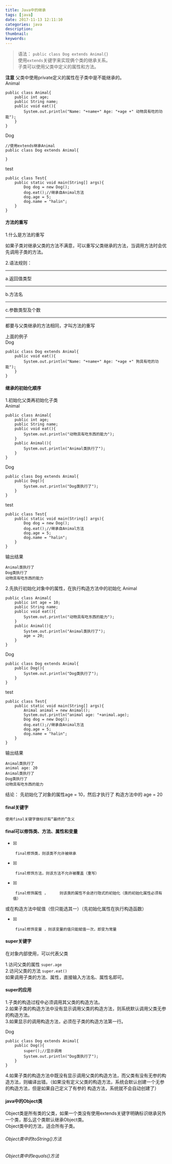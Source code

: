 ```yaml
---
title: Java中的继承
tags: [java]
date: 2017-11-13 12:11:10
categories: java
description:
thumbnail:
keywords:
---
```

> 语法： `public class Dog extends Animal{}`  
使用`extends`关键字来实现俩个类的继承关系。  
子类可以使用父类中定义的属性和方法。  


**注意** 父类中使用private定义的属性在子类中是不能继承的。  
Animal  
```
public class Animal{
    public int age;
    public String name;
    public void eat(){
        System.out.println("Name: "+name+" Age: "+age +" 动物具有吃的功能");
    }
}
```
<!-- more -->
Dog
```
//使用extends继承Animal
public class Dog extends Animal{
    
}
```
test
```
public class Test{
    public static void main(String[] args){
        Dog dog = new Dog();
        dog.eat();//继承自Animal方法
        dog.age = 5;
        dog.name = "halin";
    }
}
```
#### 方法的重写
1.什么是方法的重写  

如果子类对继承父类的方法不满意，可以重写父类继承的方法，当调用方法时会优先调用子类的方法。  

2.语法规则：  

---

a.返回值类型  

---

b.方法名  

---

c.参数类型及个数  

---

都要与父类继承的方法相同，才叫方法的重写  

上面的例子  
Dog
```
public class Dog extends Animal{
    public void eat(){
        System.out.println("Name: "+name+" Age: "+age +" 狗具有吃的功能");
    }
}
```
#### 继承的初始化顺序
1.初始化父类再初始化子类  
Animal  
```
public class Animal{
    public int age;
    public String name;
    public void eat(){
        System.out.println("动物具有吃东西的能力");
    }
    public Animal(){
        System.out.println("Animal类执行了");
    }
}
```
Dog 
```
public class Dog extends Animal{
    public Dog(){
        System.out.println("Dog类执行了");
    }
}
```
test
```
public class Test{
    public static void main(String[] args){
        Dog dog = new Dog();
        dog.eat();//继承自Animal方法
        dog.age = 5;
        dog.name = "halin";
    }
}
```
输出结果
```
Animal类执行了
Dog类执行了
动物具有吃东西的能力
```
2.先执行初始化对象中的属性，在执行构造方法中的初始化
Animal  
```
public class Animal{
    public int age = 10;
    public String name;
    public void eat(){
        System.out.println("动物具有吃东西的能力");
    }
    public Animal(){
        System.out.println("Animal类执行了");
        age = 20;
    }
}
```
Dog 
```
public class Dog extends Animal{
    public Dog(){
        System.out.println("Dog类执行了");
    }
}
```
test
```
public class Test{
    public static void main(String[] args){
        Animal animal = new Animal();
        System.out.println("animal age: "+animal.age);
        Dog dog = new Dog();
        dog.eat();//继承自Animal方法
        dog.age = 5;
        dog.name = "halin";
    }
}
```
输出结果
```
Animal类执行了
animal age: 20
Animal类执行了
Dog类执行了
动物具有吃东西的能力
```
结论：
先初始化了对象的属性age = 10，然后才执行了 构造方法中的 age = 20

#### final关键字
    使用final关键字做标识有“最终的”含义
#### final可以修饰类、方法、属性和变量
       
- [x]      final修饰类，则该类不允许被继承  
- [x]      final修饰方法，则该方法不允许被覆盖（重写）  
- [x]      final修饰属性 ，     则该类的属性不会进行隐式的初始化（类的初始化属性必须有值）  
或在构造方法中赋值（但只能选其一）（先初始化属性在执行构造函数）
- [x]      final修饰变量 ，则该变量的值只能赋值一次，即变为常量    

#### super关键字
在对象内部使用，可以代表父类

1.访问父类的属性
    ```
    super.age
    ```  
2.访问父类的方法
    ```
    super.eat()
    ```  
如果调用子类的方法、属性，直接输入方法名、属性名即可。
#### super的应用
1.子类的构造过程中必须调用其父类的构造方法。  
2.如果子类的构造方法中没有显示调用父类的构造方法，则系统默认调用父类无参的构造方法。  
3.如果显示的调用构造方法，必须在子类的构造方法第一行。  

Dog
```
public class Dog extends Animal{
    public Dog(){
        super();//显示调用
        System.out.println("Dog类执行了");
    }
}
```
4.如果子类的构造方法中既没有显示调用父类的构造方法，而父类有没有无参的构造方法，则编译出错。（如果没有定义父类的构造方法，系统会默认创建一个无参的构造方法，但是如果自己定义了有参的 构造方法，系统就不会自动创建了）
#### java中的Object类
Object类是所有类的父类，如果一个类没有使用extends关键字明确标识继承另外一个类，那么这个类默认继承Object类。  
Object类中的方法，适合所有子类。
###### Object类中的toString()方法
###### Object类中的equals()方法